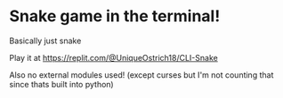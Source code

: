 # Snake game in the terminal!

Basically just snake 

Play it at https://replit.com/@UniqueOstrich18/CLI-Snake

Also no external modules used! (except curses but I'm not counting that since thats built into python)